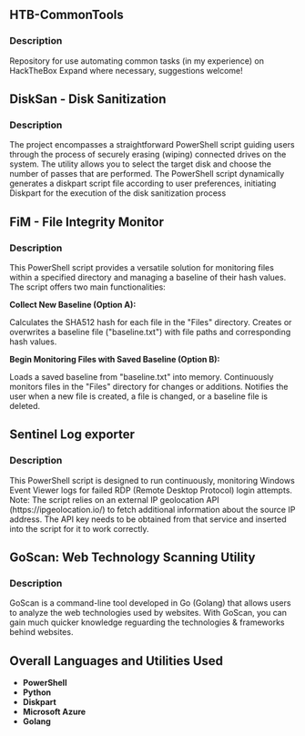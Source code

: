<h2>HTB-CommonTools</h2>

<h3>Description</h3>
Repository for use automating common tasks (in my experience) on HackTheBox Expand where necessary, suggestions welcome! </br>

<h2>DiskSan - Disk Sanitization</h2>

<h3>Description</h3>
The project encompasses a straightforward PowerShell script guiding users through the process of securely erasing (wiping) connected drives on the system. The utility allows you to select the target disk and choose the number of passes that are performed. The PowerShell script dynamically generates a diskpart script file according to user preferences, initiating Diskpart for the execution of the disk sanitization process </br>

<h2>FiM - File Integrity Monitor</h2>

<h3>Description</h3>
This PowerShell script provides a versatile solution for monitoring files within a specified directory and managing a baseline of their hash values. The script offers two main functionalities:</br>

<b>Collect New Baseline (Option A):</b>

Calculates the SHA512 hash for each file in the "Files" directory.
Creates or overwrites a baseline file ("baseline.txt") with file paths and corresponding hash values.

<b>Begin Monitoring Files with Saved Baseline (Option B):</b>

Loads a saved baseline from "baseline.txt" into memory.
Continuously monitors files in the "Files" directory for changes or additions.
Notifies the user when a new file is created, a file is changed, or a baseline file is deleted.

<h2>Sentinel Log exporter</h2>

<h3>Description</h3>
This PowerShell script is designed to run continuously, monitoring Windows Event Viewer logs for failed RDP (Remote Desktop Protocol) login attempts. Note: The script relies on an external IP geolocation API (https://ipgeolocation.io/) to fetch additional information about the source IP address. The API key needs to be obtained from that service and inserted into the script for it to work correctly. </br>

<h2>GoScan: Web Technology Scanning Utility</h2>

<h3>Description</h3>
GoScan is a command-line tool developed in Go (Golang) that allows users to analyze  the web technologies used by websites. With GoScan, you can gain much quicker knowledge reguarding the technologies & frameworks behind websites.

<h2>Overall Languages and Utilities Used</h2>

- <b>PowerShell</b>
- <b>Python</b>
- <b>Diskpart</b>
- <b>Microsoft Azure</b>
- <b>Golang</b>
